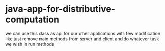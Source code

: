 # java-app-for-distributive-computation
we can use this class as api for our other applications
with few modification like just remove main methods from server and client
and do whatever task we wish in run methods
